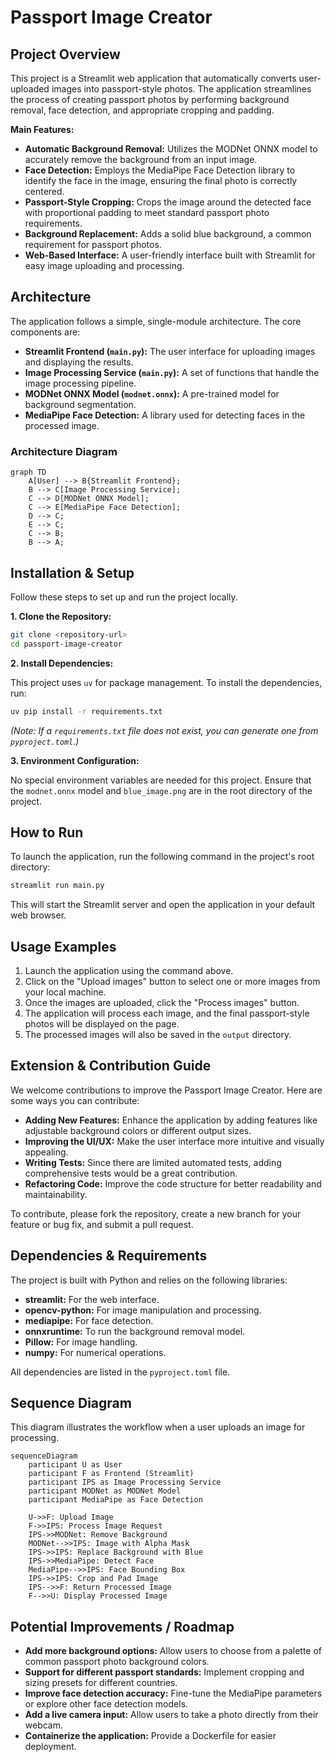 # Passport Image Creator

## Project Overview

This project is a Streamlit web application that automatically converts user-uploaded images into passport-style photos. The application streamlines the process of creating passport photos by performing background removal, face detection, and appropriate cropping and padding.

**Main Features:**

*   **Automatic Background Removal:** Utilizes the MODNet ONNX model to accurately remove the background from an input image.
*   **Face Detection:** Employs the MediaPipe Face Detection library to identify the face in the image, ensuring the final photo is correctly centered.
*   **Passport-Style Cropping:** Crops the image around the detected face with proportional padding to meet standard passport photo requirements.
*   **Background Replacement:** Adds a solid blue background, a common requirement for passport photos.
*   **Web-Based Interface:** A user-friendly interface built with Streamlit for easy image uploading and processing.

## Architecture

The application follows a simple, single-module architecture. The core components are:

*   **Streamlit Frontend (`main.py`):** The user interface for uploading images and displaying the results.
*   **Image Processing Service (`main.py`):** A set of functions that handle the image processing pipeline.
*   **MODNet ONNX Model (`modnet.onnx`):** A pre-trained model for background segmentation.
*   **MediaPipe Face Detection:** A library used for detecting faces in the processed image.

### Architecture Diagram

```mermaid
graph TD
    A[User] --> B{Streamlit Frontend};
    B --> C[Image Processing Service];
    C --> D[MODNet ONNX Model];
    C --> E[MediaPipe Face Detection];
    D --> C;
    E --> C;
    C --> B;
    B --> A;
```

## Installation & Setup

Follow these steps to set up and run the project locally.

**1. Clone the Repository:**

```bash
git clone <repository-url>
cd passport-image-creator
```

**2. Install Dependencies:**

This project uses `uv` for package management. To install the dependencies, run:

```bash
uv pip install -r requirements.txt
```

*(Note: If a `requirements.txt` file does not exist, you can generate one from `pyproject.toml`.)*

**3. Environment Configuration:**

No special environment variables are needed for this project. Ensure that the `modnet.onnx` model and `blue_image.png` are in the root directory of the project.

## How to Run

To launch the application, run the following command in the project's root directory:

```bash
streamlit run main.py
```

This will start the Streamlit server and open the application in your default web browser.

## Usage Examples

1.  Launch the application using the command above.
2.  Click on the "Upload images" button to select one or more images from your local machine.
3.  Once the images are uploaded, click the "Process images" button.
4.  The application will process each image, and the final passport-style photos will be displayed on the page.
5.  The processed images will also be saved in the `output` directory.

## Extension & Contribution Guide

We welcome contributions to improve the Passport Image Creator. Here are some ways you can contribute:

*   **Adding New Features:** Enhance the application by adding features like adjustable background colors or different output sizes.
*   **Improving the UI/UX:** Make the user interface more intuitive and visually appealing.
*   **Writing Tests:** Since there are limited automated tests, adding comprehensive tests would be a great contribution.
*   **Refactoring Code:** Improve the code structure for better readability and maintainability.

To contribute, please fork the repository, create a new branch for your feature or bug fix, and submit a pull request.

## Dependencies & Requirements

The project is built with Python and relies on the following libraries:

*   **streamlit:** For the web interface.
*   **opencv-python:** For image manipulation and processing.
*   **mediapipe:** For face detection.
*   **onnxruntime:** To run the background removal model.
*   **Pillow:** For image handling.
*   **numpy:** For numerical operations.

All dependencies are listed in the `pyproject.toml` file.

## Sequence Diagram

This diagram illustrates the workflow when a user uploads an image for processing.

```mermaid
sequenceDiagram
    participant U as User
    participant F as Frontend (Streamlit)
    participant IPS as Image Processing Service
    participant MODNet as MODNet Model
    participant MediaPipe as Face Detection

    U->>F: Upload Image
    F->>IPS: Process Image Request
    IPS->>MODNet: Remove Background
    MODNet-->>IPS: Image with Alpha Mask
    IPS->>IPS: Replace Background with Blue
    IPS->>MediaPipe: Detect Face
    MediaPipe-->>IPS: Face Bounding Box
    IPS->>IPS: Crop and Pad Image
    IPS-->>F: Return Processed Image
    F-->>U: Display Processed Image
```

## Potential Improvements / Roadmap

*   **Add more background options:** Allow users to choose from a palette of common passport photo background colors.
*   **Support for different passport standards:** Implement cropping and sizing presets for different countries.
*   **Improve face detection accuracy:** Fine-tune the MediaPipe parameters or explore other face detection models.
*   **Add a live camera input:** Allow users to take a photo directly from their webcam.
*   **Containerize the application:** Provide a Dockerfile for easier deployment.
